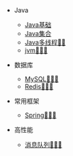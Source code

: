 * Java
    * [Java基础](./docs/java_basic.md)
    * [Java集合]()
    * [Java多线程🌟🌟](./docs/java_thread.md)
    * [jvm🌟🌟🌟](./docs/jvm.md)

* 数据库
    * [MySQL🌟🌟🌟](./docs/mysql.md)
    * [Redis🌟🌟🌟](./docs/redis.md)

* 常用框架
    * [Spring🌟🌟🌟](./docs/spring.md)

* 高性能
    * [消息队列🌟🌟🌟](./docs/message_queue.md)
